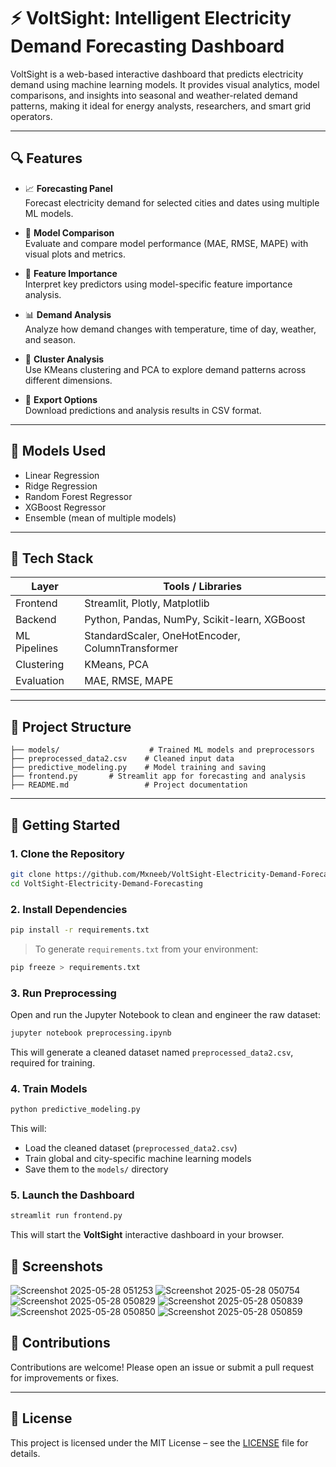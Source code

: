 # ⚡ VoltSight: Intelligent Electricity Demand Forecasting Dashboard

VoltSight is a web-based interactive dashboard that predicts electricity demand using machine learning models. It provides visual analytics, model comparisons, and insights into seasonal and weather-related demand patterns, making it ideal for energy analysts, researchers, and smart grid operators.

---

## 🔍 Features

- 📈 **Forecasting Panel**  
  Forecast electricity demand for selected cities and dates using multiple ML models.

- 🧪 **Model Comparison**  
  Evaluate and compare model performance (MAE, RMSE, MAPE) with visual plots and metrics.

- 🧠 **Feature Importance**  
  Interpret key predictors using model-specific feature importance analysis.

- 📊 **Demand Analysis**  
  Analyze how demand changes with temperature, time of day, weather, and season.

- 🔬 **Cluster Analysis**  
  Use KMeans clustering and PCA to explore demand patterns across different dimensions.

- 💾 **Export Options**  
  Download predictions and analysis results in CSV format.

---

## 🧠 Models Used

- Linear Regression
- Ridge Regression
- Random Forest Regressor
- XGBoost Regressor
- Ensemble (mean of multiple models)

---

## 🧰 Tech Stack

| Layer         | Tools / Libraries                              |
|---------------|------------------------------------------------|
| Frontend      | Streamlit, Plotly, Matplotlib                  |
| Backend       | Python, Pandas, NumPy, Scikit-learn, XGBoost   |
| ML Pipelines  | StandardScaler, OneHotEncoder, ColumnTransformer |
| Clustering    | KMeans, PCA                                    |
| Evaluation    | MAE, RMSE, MAPE                                |

---

## 📂 Project Structure

```
├── models/                    # Trained ML models and preprocessors
├── preprocessed_data2.csv    # Cleaned input data
├── predictive_modeling.py    # Model training and saving
├── frontend.py       # Streamlit app for forecasting and analysis
├── README.md                 # Project documentation
```

---

## 🚀 Getting Started

### 1. Clone the Repository

```bash
git clone https://github.com/Mxneeb/VoltSight-Electricity-Demand-Forecasting
cd VoltSight-Electricity-Demand-Forecasting
```

### 2. Install Dependencies

```bash
pip install -r requirements.txt
```

> To generate `requirements.txt` from your environment:
```bash
pip freeze > requirements.txt
```

### 3. Run Preprocessing

Open and run the Jupyter Notebook to clean and engineer the raw dataset:

```bash
jupyter notebook preprocessing.ipynb
```

This will generate a cleaned dataset named `preprocessed_data2.csv`, required for training.

### 4. Train Models

```bash
python predictive_modeling.py
```

This will:
- Load the cleaned dataset (`preprocessed_data2.csv`)
- Train global and city-specific machine learning models
- Save them to the `models/` directory

### 5. Launch the Dashboard

```bash
streamlit run frontend.py
```

This will start the **VoltSight** interactive dashboard in your browser.


## 📸 Screenshots 

![Screenshot 2025-05-28 051253](https://github.com/user-attachments/assets/2495b74c-d3e2-4490-bbab-259576e315b7)
![Screenshot 2025-05-28 050754](https://github.com/user-attachments/assets/d8958baa-0b2a-4cc8-bc12-d75a562f5f29)
![Screenshot 2025-05-28 050829](https://github.com/user-attachments/assets/35b35fca-0cf5-4ce7-ba73-74d68af551bd)
![Screenshot 2025-05-28 050839](https://github.com/user-attachments/assets/30ec981a-550f-4677-944e-8a2af0ae7c42)
![Screenshot 2025-05-28 050850](https://github.com/user-attachments/assets/91b77d18-328d-41f4-a061-aa84f4ab901b)
![Screenshot 2025-05-28 050859](https://github.com/user-attachments/assets/f13850ba-2c09-422c-b6d9-dafcec2f589f)



## 🤝 Contributions

Contributions are welcome! Please open an issue or submit a pull request for improvements or fixes.

---

## 📝 License

This project is licensed under the MIT License – see the [LICENSE](LICENSE) file for details.
